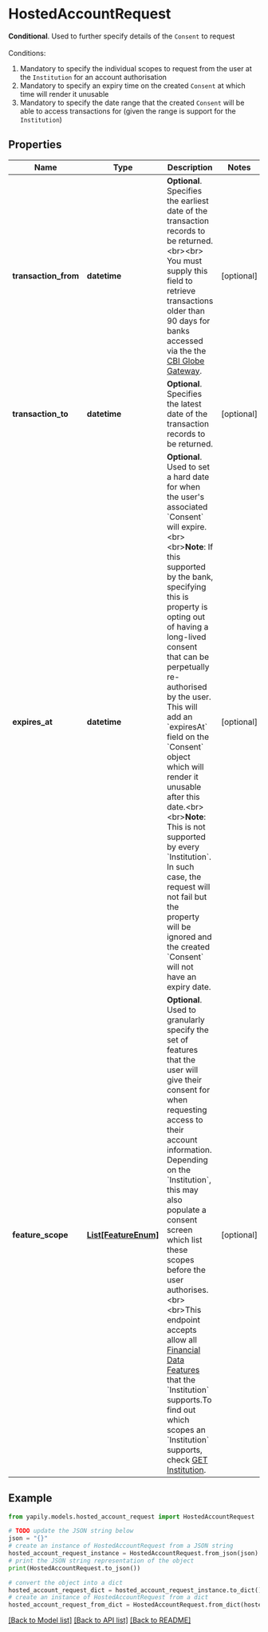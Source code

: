 # HostedAccountRequest

__Conditional__. Used to further specify details of the `Consent` to request <br><br>Conditions:<ol><li>Mandatory to specify the individual scopes to request from the user at the `Institution` for an account authorisation</li><li>Mandatory to specify an expiry time on the created `Consent` at which time will render it unusable</li><li>Mandatory to specify the date range that the created `Consent` will be able to access transactions for (given the range is support for the `Institution`)</li></ol>

## Properties

Name | Type | Description | Notes
------------ | ------------- | ------------- | -------------
**transaction_from** | **datetime** | __Optional__. Specifies the earliest date of the transaction records to be returned.&lt;br&gt;&lt;br&gt; You must supply this field to retrieve transactions older than 90 days for banks accessed via the the [CBI Globe Gateway](https://docs.yapily.com/pages/data/financial-data-resources/data-restrictions/#cbi-globe-gateway). | [optional] 
**transaction_to** | **datetime** | __Optional__. Specifies the latest date of the transaction records to be returned. | [optional] 
**expires_at** | **datetime** | __Optional__. Used to set a hard date for when the user&#39;s associated &#x60;Consent&#x60; will expire.&lt;br&gt;&lt;br&gt;**Note**: If this supported by the bank, specifying this is property is opting out of having a long-lived consent that can be perpetually re-authorised by the user. This will add an &#x60;expiresAt&#x60; field on the &#x60;Consent&#x60; object which will render it unusable after this date.&lt;br&gt;&lt;br&gt;**Note**: This is not supported by every &#x60;Institution&#x60;. In such case, the request will not fail but the property will be ignored and the created &#x60;Consent&#x60; will not have an expiry date. | [optional] 
**feature_scope** | [**List[FeatureEnum]**](FeatureEnum.md) | __Optional__. Used to granularly specify the set of features that the user will give their consent for when requesting access to their account information. Depending on the &#x60;Institution&#x60;, this may also populate a consent screen which list these scopes before the user authorises.&lt;br&gt;&lt;br&gt;This endpoint accepts allow all [Financial Data Features](/guides/financial-data/features/#feature-list) that the &#x60;Institution&#x60; supports.To find out which scopes an &#x60;Institution&#x60; supports, check [GET Institution](./#get-institution). | [optional] 

## Example

```python
from yapily.models.hosted_account_request import HostedAccountRequest

# TODO update the JSON string below
json = "{}"
# create an instance of HostedAccountRequest from a JSON string
hosted_account_request_instance = HostedAccountRequest.from_json(json)
# print the JSON string representation of the object
print(HostedAccountRequest.to_json())

# convert the object into a dict
hosted_account_request_dict = hosted_account_request_instance.to_dict()
# create an instance of HostedAccountRequest from a dict
hosted_account_request_from_dict = HostedAccountRequest.from_dict(hosted_account_request_dict)
```
[[Back to Model list]](../README.md#documentation-for-models) [[Back to API list]](../README.md#documentation-for-api-endpoints) [[Back to README]](../README.md)


